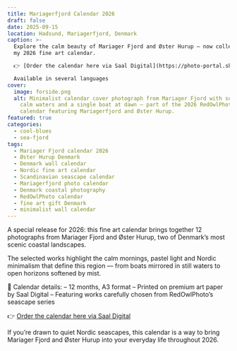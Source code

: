 ```yaml
---
title: Mariagerfjord Calendar 2026
draft: false
date: 2025-09-15
location: Hadsund, Mariagerfjord, Denmark
caption: >-
  Explore the calm beauty of Mariager Fjord and Øster Hurup — now collected in
  my 2026 fine art calendar. 

  👉 [Order the calendar here via Saal Digital](https://photo-portal.shop/profiles/Allan-Andersen)

  Available in several languages
cover:
  image: forside.png
  alt: Minimalist calendar cover photograph from Mariager Fjord with soft mist,
    calm waters and a single boat at dawn — part of the 2026 RedOwlPhoto
    calendar featuring Mariagerfjord and Øster Hurup.
featured: true
categories:
  - cool-blues
  - sea-fjord
tags:
  - Mariager Fjord calendar 2026
  - Øster Hurup Denmark
  - Denmark wall calendar
  - Nordic fine art calendar
  - Scandinavian seascape calendar
  - Mariagerfjord photo calendar
  - Denmark coastal photography
  - RedOwlPhoto calendar
  - fine art gift Denmark
  - minimalist wall calendar
---
```

A special release for 2026:
this fine art calendar brings together 12 photographs from Mariager Fjord and Øster Hurup, two of Denmark’s most scenic coastal landscapes.

The selected works highlight the calm mornings, pastel light and Nordic minimalism that define this region — from boats mirrored in still waters to open horizons softened by mist.

📅 Calendar details:
– 12 months, A3 format
– Printed on premium art paper by Saal Digital
– Featuring works carefully chosen from RedOwlPhoto’s seascape series

👉 [Order the calendar here via Saal Digital](https://photo-portal.shop/profiles/Allan-Andersen)

If you’re drawn to quiet Nordic seascapes, this calendar is a way to bring Mariager Fjord and Øster Hurup into your everyday life throughout 2026.
<!--more-->

